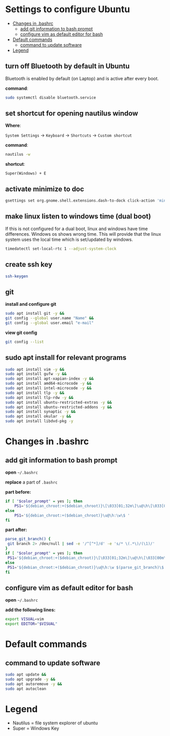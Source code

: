 <!-- omit in toc -->
# Settings to configure Ubuntu
- [Changes in .bashrc](#changes-in-bashrc)
  - [add git information to bash prompt](#add-git-information-to-bash-prompt)
  - [configure vim as default editor for bash](#configure-vim-as-default-editor-for-bash)
- [Default commands](#default-commands)
  - [command to update software](#command-to-update-software)
- [Legend](#legend)

## turn off Bluetooth by default in Ubuntu
Bluetooth is enabled by default (on Laptop) and is active after every boot.

**command**:
```bash
sudo systemctl disable bluetooth.service
```

## set shortcut for opening nautilus window
**Where**:

``System Settings`` &#8594; ``Keyboard`` &#8594; ``Shortcuts`` &#8594; ``Custom shortcut``

**command**:
```bash
nautilus -w
```

**shortcut**:
```
Super(Windows) + E
```

## activate minimize to doc
```bash
gsettings set org.gnome.shell.extensions.dash-to-dock click-action 'minimize'
```

## make linux listen to windows time (dual boot)
If this is not configured for a dual boot, linux and windows have time differences.
Windows os shows wrong time.
This will provide that the linux system uses the local time which is set/updated by windows.

```bash
timedatectl set-local-rtc 1 --adjust-system-clock
```

## create ssh key
```bash
ssh-keygen
```

## git
**install and configure git**
```bash
sudo apt install git -y &&
git config --global user.name "Name" &&
git config --global user.email "e-mail"
```

**view git config**
```bash
git config --list
```

## sudo apt install for relevant programs
```bash
sudo apt install vim -y &&
sudo apt install gufw -y &&
sudo apt install apt-xapian-index -y &&
sudo apt install amd64-microcode -y &&
sudo apt install intel-microcode -y &&
sudo apt install tlp -y &&
sudo apt install tlp-rdw -y &&
sudo apt install ubuntu-restricted-extras -y &&
sudo apt install ubuntu-restricted-addons -y &&
sudo apt install synaptic -y &&
sudo apt install okular -y &&
sudo apt install libdvd-pkg -y
```


# Changes in .bashrc
## add git information to bash prompt
**open** ```~/.bashrc```

**replace** a part of ```.bashrc```

**part before:**
```bash
if [ "$color_prompt" = yes ]; then
    PS1='${debian_chroot:+($debian_chroot)}\[\033[01;32m\]\u@\h\[\033[00m\]:\[\033[01;34m\]\w\[\033[00m\]\$ '
else
    PS1='${debian_chroot:+($debian_chroot)}\u@\h:\w\$ '
fi
```

**part after:**
```bash
parse_git_branch() {
 git branch 2> /dev/null | sed -e '/^[^*]/d' -e 's/* \(.*\)/(\1)/'
}
if [ "$color_prompt" = yes ]; then
 PS1='${debian_chroot:+($debian_chroot)}\[\033[01;32m\]\u@\h\[\033[00m\]:\[\033[01;34m\]\w\[\033[01;33m\] $(parse_git_branch)\[\033[00m\]\$ '
else
 PS1='${debian_chroot:+($debian_chroot)}\u@\h:\w $(parse_git_branch)\$ '
fi
```

## configure vim as default editor for bash
**open** ```~/.bashrc```

**add the following lines:**
```bash
export VISUAL=vim
export EDITOR="$VISUAL"
```


# Default commands
## command to update software
```bash
sudo apt update &&
sudo apt upgrade -y &&
sudo apt autoremove -y &&
sudo apt autoclean
```

# Legend
- Nautilus =  file system explorer of ubuntu
- Super = Windows Key
